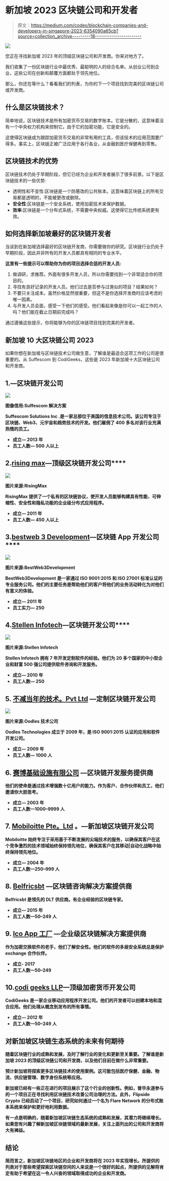 # 新加坡 2023 区块链公司和开发者

> 原文：<https://medium.com/codex/blockchain-companies-and-developers-in-singapore-2023-6354090a65cb?source=collection_archive---------18----------------------->

![](img/efbd6086f793a6364120ac9e83191ef3.png)

您正在寻找新加坡 2023 年的顶级区块链公司和开发商。你来对地方了。

我们收集了一份区块链行业中最优秀、最聪明的人的综合名单。从创业公司到企业，这些公司在创新和颠覆方面都处于领先地位。

那么，你还在等什么？看看我们的列表，为你的下一个项目找到完美的区块链公司或开发商。

## 什么是区块链技术？

简单地说，区块链技术是所有加密货币交易的数字账本。它是分散的，这意味着没有一个中央权力机构来控制它。由于它的加密功能，它是安全的。

这使得区块链成为跟踪加密货币交易的非常有用的工具，但该技术的应用范围要广得多。事实上，区块链正被广泛应用于各行各业，从金融到医疗保健再到零售。

## 区块链技术的优势

区块链技术仍处于早期阶段，但它已经为企业和开发者展示了很多前景。以下是区块链技术的一些优势:

*   透明性和不变性:区块链是一个防篡改的公共账本。这意味着区块链上的所有交易都是透明的，不能被更改或删除。
*   **安全性**:区块链是一个安全系统，使用加密技术来保护数据。
*   **效率**:区块链是一个分布式系统，不需要中央权威。这使得它比传统系统更有效。

## 如何选择新加坡最好的区块链开发者

当谈到在新加坡选择最好的区块链开发商，你需要做你的研究。区块链行业仍处于早期阶段，因此并非所有的开发人员都具有相同的专业水平。

**这里有一些提示可以帮助你为你的项目选择合适的开发人员:**

1.  做调研，求推荐。外面有很多开发人员，所以你需要找到一个非常适合你的项目的。
2.  寻找有良好记录的开发人员。他们过去是否参与过类似的项目？结果如何？
3.  不要只关注成本。虽然价格显然很重要，但这不是你选择开发商时应该考虑的唯一因素。
4.  与开发人员会面，感受一下他们的感受。他们看起来像是你可以一起工作的人吗？他们能在截止日期前完成吗？

通过遵循这些提示，你将能够为你的区块链项目找到完美的开发者。

## 新加坡 10 大区块链公司 2023

如果你想在新加坡与区块链技术公司做生意，了解谁是最适合这项工作的公司是很重要的。从 Suffescom 到 CodiGeeks，这些是 2023 年新加坡十大区块链公司和开发商。

## 1.[](https://www.suffescom.com/)****—区块链开发公司****

**![](img/1dc3e26783bc2c52835a9f3f10f5df18.png)**

**图像信用:Suffescom 解决方案**

**Suffescom Solutions Inc .是一家总部位于美国的信息技术公司。该公司专注于区块链、Web3、元宇宙和趋势技术的开发。他们雇佣了 400 多名对该行业充满热情的员工。**

*   ****成立—** 2013 年**
*   ****员工人数—** 500 人以上**

## **2.[**rising max**](https://risingmax.com/)**—顶级区块链开发公司****

**![](img/b9a21eb39bff1d514ccc955e0b45f210.png)**

**图片来源:RisingMax**

**RisingMax 提供了一个私有的区块链协议，使开发人员能够构建具有性能、可伸缩性、安全性和隐私功能的企业级分布式应用程序。**

*   ****成立—** 2011 年**
*   ****员工人数—** 450 人以上**

## **3.[**bestweb 3 Development**](https://bestweb3development.com/)**—区块链 App 开发公司****

**![](img/0dd818dc46d345234f5d45c185bff680.png)**

**图片来源:BestWeb3Development**

**BestWeb3Development 是一家通过 ISO 9001:2015 和 ISO 27001 标准认证的专业服务公司。他们的主要任务是帮助他们的客户将他们的业务活动转化为对他们有意义的体验。**

*   ****成立— 2011 年****
*   ****员工实力— 250****

## **4.[**Stellen Infotech**](https://www.stelleninfotech.com/)**—区块链开发公司****

**![](img/923a8441fcd1c1e7939e3c279f7f2616.png)**

**图片来源:Stellen Infotech**

**Stellen Infotech 拥有 7 年开发定制软件的经验。他们为 20 多个国家的中小型企业和财富 500 强公司提供软件咨询和开发服务。**

*   ****成立— 2010 年****
*   ****员工人数— 250****

## **5. [**不减当年的技术。Pvt Ltd**](https://www.oodlestechnologies.com/) **—定制区块链开发公司****

**![](img/55d83d67374ca54b1ac73eeca4f269bc.png)**

**图片来源:Oodles 技术公司**

**Oodles Technologies 成立于 2009 年，是 ISO 9001:2015 认证的应用和软件开发公司。**

*   ****成立— 2009 年****
*   ****员工人数— 1000 人****

## **6. [**赛博基础设施有限公司**](https://www.cisin.com/) **—区块链开发服务提供商****

**他们的使命是通过技术增强数十亿用户的能力。作为客户、合作伙伴和员工，他们邀请你大胆思考。**

*   ****成立— 2003 年****
*   ****员工人数—1000–9999 人****

## **7. [**Mobiloitte Pte。Ltd**](https://www.mobiloitte.com.sg/) **。—新加坡区块链开发公司****

**Mobiloitte 始终专注于采用基于不断发展的尖端技术的服务，以确保其客户在这个竞争激烈的技术领域始终保持领先地位，确保其客户在其移动|自动化战略中始终保持领先地位。**

*   ****成立— 2004 年****
*   ****员工人数—250–999 人****

## **8. [**Belfricsbt**](https://www.belfricsbt.com/) —区块链咨询解决方案提供商**

**Belfricsbt 是领先的 DLT 供应商。有企业经验的区块链专家。**

*   ****成立— 2015 年****
*   ****员工人数—50–249 人****

## **9. [**Ico App 工厂**](https://www.icoappfactory.com/) **—企业级区块链解决方案提供商****

**作为加密交换软件的老手，他们了解安全性。他们的软件的多层安全系统总是保护 exchange 合作伙伴。**

*   ****成立- 2017****
*   ****员工人数—50–249****

## **10.[**codi geeks LLP**](https://www.codigeeks.com/)—顶级加密货币开发公司**

**CodiGeeks 是一家企业移动应用程序开发公司。他们的开发者可以创建本地和混合应用。他们处理从概念到发布的所有事情。**

*   ****成立— 2012 年****
*   ****员工人数—50–249 人****

## **对新加坡区块链生态系统的未来有何期待**

**随着区块链行业的成熟和发展，及时了解行业的变化和更新至关重要。了解谁是新加坡 2023 的顶级区块链公司和开发商，以及他们目前在做什么非常重要。**

**预计新加坡将探索更多区块链技术的使用案例。这可能包括医疗保健、金融、物流、供应链管理、数字身份系统等应用。**

**新加坡已经有一些正在进行的项目展示了这个行业的创新性。例如，普华永道参与的一个项目正在寻找利用区块链技术改善公司治理的方法。此外，Flipside Crypto 已经启动了一个项目，研究如何通过一个名为 Flare Network 的分布式账本系统来保护和更好地利用数据。**

**有一点是明确的，随着新加坡区块链生态系统的成熟和发展，其潜力将继续增长。如果您有兴趣了解新加坡区块链领域的最新发展，关注上面列出的公司和开发商将大有裨益。**

## **结论**

**简而言之，新加坡区块链地区的企业和开发商将在 2023 年实现增长。所提供的列表对于那些希望探索区块链空间的人来说是一个很好的起点，所提供的见解将肯定有助于希望在这一令人兴奋的领域取得成功的企业和开发商。**